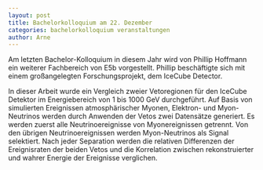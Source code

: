 ```yaml
---
layout: post
title: Bachelorkolloquium am 22. Dezember
categories: bachelorkolloquium veranstaltungen
author: Arne
---
```


Am letzten Bachelor-Kolloquium in diesem Jahr wird von Phillip Hoffmann ein weiterer Fachbereich von E5b vorgestellt. Phillip beschäftigte sich mit einem großangelegten Forschungsprojekt, dem IceCube Detector.

In dieser Arbeit wurde ein Vergleich zweier Vetoregionen für den IceCube Detektor im Energiebereich von 1 bis 1000 GeV durchgeführt.
Auf Basis von simulierten Ereignissen atmosphärischer Myonen, Elektron- und Myon-Neutrinos werden durch Anwenden der Vetos zwei Datensätze generiert.
Es werden zuerst alle Neutrinoereignisse von Myonereignissen getrennt.
Von den übrigen Neutrinoereignissen werden Myon-Neutrinos als Signal selektiert.
Nach jeder Separation werden die relativen Differenzen der Ereignisraten der beiden Vetos und die Korrelation zwischen rekonstruierter und wahrer Energie der Ereignisse verglichen.
